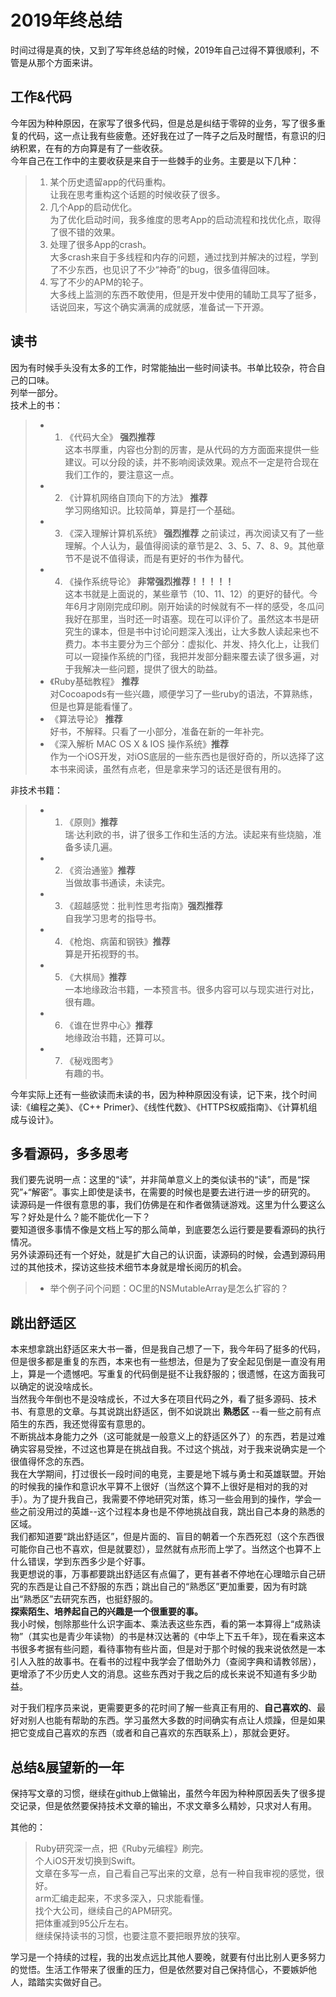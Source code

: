 # 2019年终总结

时间过得是真的快，又到了写年终总结的时候，2019年自己过得不算很顺利，不管是从那个方面来讲。

## 工作&代码
今年因为种种原因，在家写了很多代码，但是总是纠结于零碎的业务，写了很多重复的代码，这一点让我有些疲惫。还好我在过了一阵子之后及时醒悟，有意识的归纳积累，在有的方向算是有了一些收获。      
今年自己在工作中的主要收获是来自于一些棘手的业务。主要是以下几种：
> 1. 某个历史遗留app的代码重构。        
     让我在思考重构这个话题的时候收获了很多。
> 2. 几个App的启动优化。        
    为了优化启动时间，我多维度的思考App的启动流程和找优化点，取得了很不错的效果。
> 3. 处理了很多App的crash。        
    大多crash来自于多线程和内存的问题，通过找到并解决的过程，学到了不少东西，也见识了不少“神奇”的bug，很多值得回味。
> 4. 写了不少的APM的轮子。       
    大多线上监测的东西不敢使用，但是开发中使用的辅助工具写了挺多，话说回来，写这个确实满满的成就感，准备试一下开源。 



## 读书
因为有时候手头没有太多的工作，时常能抽出一些时间读书。书单比较杂，符合自己的口味。       
列举一部分。      
技术上的书：      

> * 1. 《代码大全》 **强烈推荐**      
        这本书厚重，内容也分割的厉害，是从代码的方方面面来提供一些建议。可以分段的读，并不影响阅读效果。观点不一定是符合现在我们工作的，要注意这一点。
> * 2. 《计算机网络自顶向下的方法》 **推荐**        
        学习网络知识。比较简单，算是打一个基础。
> * 3. 《深入理解计算机系统》 **强烈推荐**
        之前读过，再次阅读又有了一些理解。个人认为，最值得阅读的章节是2、3、5、7、8、9。其他章节不是说不值得读，而是有更好的书作为替代。
> * 4. 《操作系统导论》 **非常强烈推荐！！！！！**     
        这本书就是上面说的，某些章节（10、11、12）的更好的替代。今年6月才刚刚完成印刷。刚开始读的时候就有不一样的感受，冬瓜问我好在那里，当时还一时语塞。现在可以评价了。虽然这本书是研究生的课本，但是书中讨论问题深入浅出，让大多数人读起来也不费力。本书主要分为三个部分：虚拟化、并发、持久化上，让我们可以一窥操作系统的门径，我把并发部分翻来覆去读了很多遍，对于我解决一些问题，提供了很大的助益。
> * 《Ruby基础教程》 **推荐**       
    对Cocoapods有一些兴趣，顺便学习了一些ruby的语法，不算熟练，但是也算是能看懂了。
> * 《算法导论》 **推荐**       
    好书，不解释。只看了一小部分，准备在新的一年补完。
> * 《深入解析 MAC OS X & IOS 操作系统》**推荐**        
    作为一个iOS开发，对iOS底层的一些东西也是很好奇的，所以选择了这本书来阅读，虽然有点老，但是拿来学习的话还是很有用的。

非技术书籍：
> * 1. 《原则》**推荐**       
    瑞·达利欧的书，讲了很多工作和生活的方法。读起来有些烧脑，准备多读几遍。
> * 2. 《资治通鉴》**推荐**     
    当做故事书通读，未读完。
> * 3. 《超越感觉：批判性思考指南》**强烈推荐**       
    自我学习思考的指导书。
> * 4. 《枪炮、病菌和钢铁》**推荐**     
    算是开拓视野的书。
> * 5. 《大棋局》**推荐**      
    一本地缘政治书籍，一本预言书。很多内容可以与现实进行对比，很有趣。
> * 6. 《谁在世界中心》**推荐**       
    地缘政治书籍，还算可以。
> * 7. 《秘戏图考》       
    有趣的书。

今年实际上还有一些欲读而未读的书，因为种种原因没有读，记下来，找个时间读:《编程之美》、《C++ Primer》、《线性代数》、《HTTPS权威指南》、《计算机组成与设计》。

## 多看源码，多多思考
我们要先说明一点：这里的“读”，并非简单意义上的类似读书的“读”，而是“探究”+“解密”。事实上即使是读书，在需要的时候也是要去进行进一步的研究的。      
读源码是一件很有意思的事，我们仿佛是在和作者做猜谜游戏。这里为什么要这么写？好处是什么？能不能优化一下？        
要知道很多事情不像是文档上写的那么简单，到底要怎么运行要是要看源码的执行情况。     
另外读源码还有一个好处，就是扩大自己的认识面，读源码的时候，会遇到源码用过的其他技术，探访这些技术细节本身就是增长阅历的机会。     
> * 举个例子问个问题：OC里的NSMutableArray是怎么扩容的？

## 跳出舒适区

本来想拿跳出舒适区来大书一番，但是我自己想了一下，我今年码了挺多的代码，但是很多都是重复的东西，本来也有一些想法，但是为了安全起见倒是一直没有用上，算是一个遗憾吧。写重复的代码倒是挺不让我舒服的；很遗憾，在这方面我可以确定的说没啥成长。      
当然我今年倒也不是没啥成长，不过大多在项目代码之外，看了挺多源码、技术书、有意思的文章。与其说跳出舒适区，倒不如说跳出 **熟悉区** --看一些之前有点陌生的东西，我还觉得蛮有意思的。       
不断挑战本身能力之外（这可能就是一般意义上的舒适区外了）的东西，若是过难确实容易受挫，不过这也算是在挑战自我。不过这个挑战，对于我来说确实是一个很值得怀念的东西。       
我在大学期间，打过很长一段时间的电竞，主要是地下城与勇士和英雄联盟。开始的时候我的操作和意识水平算不上很好（当然这个算不上很好是相对的我的对手）。为了提升我自己，我需要不停地研究对策，练习一些会用到的操作，学会一些之前没用过的英雄--这个过程本身也是不停地挑战自我，跳出自己本身的熟悉的区域。      
我们都知道要“跳出舒适区”，但是片面的、盲目的朝着一个东西死怼（这个东西很可能你自己也不喜欢，但是就要怼），显然就有点形而上学了。当然这个也算不上什么错误，学到东西多少是个好事。       
我更想说的事，万事都要跳出舒适区有点偏了，更有甚者不停地在心理暗示自己研究的东西是让自己不舒服的东西；跳出自己的“熟悉区”更加重要，因为有时跳出“熟悉区”去研究东西，也挺舒服的。       
**探索陌生、培养起自己的兴趣是一个很重要的事。**      
我小时候，刨除那些什么识字画本、乘法表这些东西，看的第一本算得上“成熟读物”（其实也是青少年读物）的书是林汉达著的《中华上下五千年》，现在看来这本书很多考据有些问题，看待事物有些片面，但是对于那个时候的我来说依然是一本引人入胜的故事书。在看书的过程中我学会了借助外力（查阅字典和请教邻居），更增添了不少历史人文的消息。这些东西对于我之后的成长来说不知道有多少助益。      

对于我们程序员来说，更需要更多的花时间了解一些真正有用的、**自己喜欢的**、最好对别人也能有帮助的东西。学习虽然大多数的时间确实有点让人烦躁，但是如果把它变成自己喜欢的东西（或者和自己喜欢的东西联系上），那就会更好。


## 总结&展望新的一年

保持写文章的习惯，继续在github上做输出，虽然今年因为种种原因丢失了很多提交记录，但是依然要保持技术文章的输出，不求文章多么精妙，只求对人有用。      

其他的：
> Ruby研究深一点，把《Ruby元编程》刷完。       
> 个人iOS开发切换到Swift。      
> 文章在多写一点，自己看自己写出来的文章，总有一种自我审视的感觉，很好。       
> arm汇编走起来，不求多深入，只求能看懂。     
> 找个大公司，继续自己的APM研究。     
> 把体重减到95公斤左右。      
> 继续保持读书的习惯，也要注意不要把眼界放的狭窄。      

学习是一个持续的过程，我的出发点远比其他人要晚，就要有付出比别人更多努力的觉悟。生活工作带来了很重的压力，但是依然要对自己保持信心，不要嫉妒他人，踏踏实实做好自己。